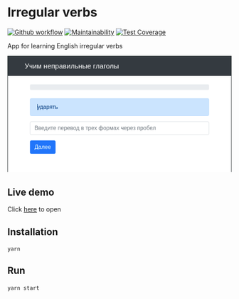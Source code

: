 # Irregular verbs

[![Github workflow](https://github.com/const-y/irregular-verbs/actions/workflows/main.yml/badge.svg)](https://github.com/const-y/irregular-verbs/actions)
[![Maintainability](https://api.codeclimate.com/v1/badges/b8876ae8d2199e8da902/maintainability)](https://codeclimate.com/github/const-y/irregular-verbs/maintainability)
[![Test Coverage](https://api.codeclimate.com/v1/badges/b8876ae8d2199e8da902/test_coverage)](https://codeclimate.com/github/const-y/irregular-verbs/test_coverage)

App for learning English irregular verbs

![Irregular verbs](./public/screen.png)

## Live demo

Click [here](https://const-y.github.io/irregular-verbs/) to open

## Installation

```shell
yarn
```

## Run

```shell
yarn start
```
